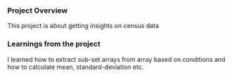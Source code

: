 ### Project Overview

 This project is about getting insights on census data


### Learnings from the project

 I learned how to extract sub-set arrays from array based on conditions and how to calculate mean, standard-deviation etc.


